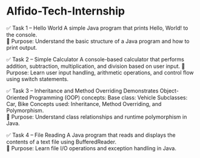 # Alfido-Tech-Internship
✅ Task 1 – Hello World
A simple Java program that prints Hello, World! to the console.                                                          
📌 Purpose: Understand the basic structure of a Java program and how to print output.

✅ Task 2 – Simple Calculator
A console-based calculator that performs addition, subtraction, multiplication, and division based on user input. 
📌 Purpose: Learn user input handling, arithmetic operations, and control flow using switch statements.

✅ Task 3 – Inheritance and Method Overriding
Demonstrates Object-Oriented Programming (OOP) concepts:
Base class: Vehicle
Subclasses: Car, Bike
Concepts used: Inheritance, Method Overriding, and Polymorphism.                                                                    
📌 Purpose: Understand class relationships and runtime polymorphism in Java.

✅ Task 4 – File Reading
A Java program that reads and displays the contents of a text file using BufferedReader.                             
📌 Purpose: Learn file I/O operations and exception handling in Java.
